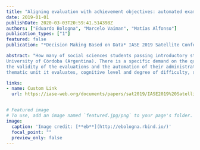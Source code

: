 ```yaml
---
title: "Aligning evaluation with achievement objectives: automated exams based on Bloom's taxonomy"
date: 2019-01-01
publishDate: 2020-03-03T20:59:41.514398Z
authors: ["Eduardo Bologna", "Marcelo Vaiman", "Matías Alfonso"]
publication_types: ["1"]
featured: false
publication: "*Decision Making Based on Data* IASE 2019 Satellite Conference: Kuala Lumpur, Malaysia"

abstract: "How many of social sciences students passing introductory statistics courses develop the expected skills to make a meaningful use of statistics? Our diagnosis suggests that an important part of them achieve this through memorization and repetition. This communication reports the in-progress effort to improve the quality of the evaluation of an introductory statistics course in Psychology degree, National
University of Córdoba (Argentina). There is a specific demand on the qualifications required of students who pass the subject, which combines with a significant volume of students, so it is necessary to ensure
the validity of the evaluations and the automation of their administration and correction. The work consists of the construction of examination items classified according to three criteria: elementary
thematic unit it evaluates, cognitive level and degree of difficulty, so that precision exams can be built. Using _exams_ R package, the proposal is applicable to classroom or on-line courses."

links:
- name: Custom Link
  url: https://iase-web.org/documents/papers/sat2019/IASE2019%20Satellite%20110_BOLOGNA.pdf?1569666563


# Featured image
# To use, add an image named `featured.jpg/png` to your page's folder. 
image:
  caption: 'Image credit: [**eb**](http://ebologna.rbind.io/)'
  focal_point: ""
  preview_only: false
---
```


